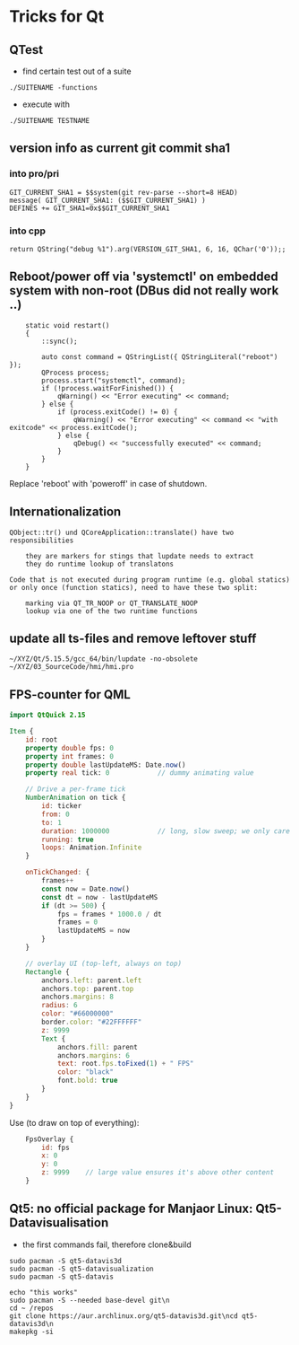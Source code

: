 # Tricks for Qt

## QTest

* find certain test out of a suite
```
./SUITENAME -functions
```
* execute with
```
./SUITENAME TESTNAME
```

## version info as current git commit sha1

### into pro/pri
```
GIT_CURRENT_SHA1 = $$system(git rev-parse --short=8 HEAD)
message( GIT_CURRENT_SHA1: ($$GIT_CURRENT_SHA1) )
DEFINES += GIT_SHA1=0x$$GIT_CURRENT_SHA1
```

### into cpp
```return QString("debug %1").arg(VERSION_GIT_SHA1, 6, 16, QChar('0'));;```

## Reboot/power off via 'systemctl' on embedded system with non-root (DBus did not really work ..)
```
    static void restart()
    {
        ::sync();

        auto const command = QStringList({ QStringLiteral("reboot") });
        QProcess process;
        process.start("systemctl", command);
        if (!process.waitForFinished()) {
            qWarning() << "Error executing" << command;
        } else {
            if (process.exitCode() != 0) {
                qWarning() << "Error executing" << command << "with exitcode" << process.exitCode();
            } else {
                qDebug() << "successfully executed" << command;
            }
        }
    }
```
Replace 'reboot' with 'poweroff' in case of shutdown.

## Internationalization
```
QObject::tr() und QCoreApplication::translate() have two responsibilities

    they are markers for stings that lupdate needs to extract
    they do runtime lookup of translatons

Code that is not executed during program runtime (e.g. global statics) or only once (function statics), need to have these two split:

    marking via QT_TR_NOOP or QT_TRANSLATE_NOOP
    lookup via one of the two runtime functions
```

## update all ts-files and remove leftover stuff
`~/XYZ/Qt/5.15.5/gcc_64/bin/lupdate -no-obsolete ~/XYZ/03_SourceCode/hmi/hmi.pro`

## FPS-counter for QML

```qml
import QtQuick 2.15

Item {
    id: root
    property double fps: 0
    property int frames: 0
    property double lastUpdateMS: Date.now()
    property real tick: 0            // dummy animating value

    // Drive a per-frame tick
    NumberAnimation on tick {
        id: ticker
        from: 0
        to: 1
        duration: 1000000            // long, slow sweep; we only care about per-frame changes
        running: true
        loops: Animation.Infinite
    }

    onTickChanged: {
        frames++
        const now = Date.now()
        const dt = now - lastUpdateMS
        if (dt >= 500) {
            fps = frames * 1000.0 / dt
            frames = 0
            lastUpdateMS = now
        }
    }

    // overlay UI (top-left, always on top)
    Rectangle {
        anchors.left: parent.left
        anchors.top: parent.top
        anchors.margins: 8
        radius: 6
        color: "#66000000"
        border.color: "#22FFFFFF"
        z: 9999
        Text {
            anchors.fill: parent
            anchors.margins: 6
            text: root.fps.toFixed(1) + " FPS"
            color: "black"
            font.bold: true
        }
    }
}
```

Use (to draw on top of everything):

```qml
    FpsOverlay {
        id: fps
        x: 0
        y: 0
        z: 9999    // large value ensures it's above other content
    }
```

## Qt5: no official package for Manjaor Linux: Qt5-Datavisualisation
* the first commands fail, therefore clone&build
```
sudo pacman -S qt5-datavis3d
sudo pacman -S qt5-datavisualization
sudo pacman -S qt5-datavis

echo "this works"
sudo pacman -S --needed base-devel git\n
cd ~ /repos
git clone https://aur.archlinux.org/qt5-datavis3d.git\ncd qt5-datavis3d\n
makepkg -si
```
